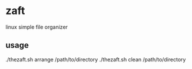 # zaft
linux simple file organizer

## usage
./thezaft.sh arrange /path/to/directory
./thezaft.sh clean /path/to/directory

